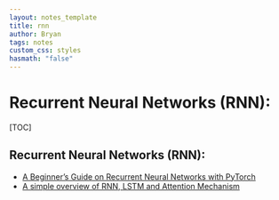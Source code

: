 ```yaml
---
layout: notes_template
title: rnn
author: Bryan
tags: notes
custom_css: styles
hasmath: "false"
---
```




# Recurrent Neural Networks (RNN):

[TOC]

## Recurrent Neural Networks (RNN):

* [A Beginner’s Guide on Recurrent Neural Networks with PyTorch](https://blog.floydhub.com/a-beginners-guide-on-recurrent-neural-networks-with-pytorch/)
* [A simple overview of RNN, LSTM and Attention Mechanism](https://medium.com/swlh/a-simple-overview-of-rnn-lstm-and-attention-mechanism-9e844763d07b)

